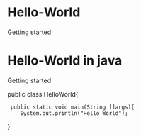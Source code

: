 # Hello-World
Getting started
# Hello-World in java 
Getting started 

public class HelloWorld{

     public static void main(String []args){
        System.out.println("Hello World");
   }
